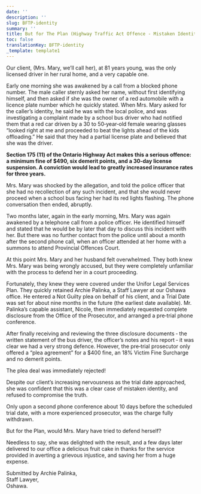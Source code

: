 ```yaml
---
date: ''
description: ''
slug: BFTP-identity
summary: ''
title: But for The Plan (Highway Traffic Act Offence - Mistaken Identity)
toc: false
translationKey: BFTP-identity
_template: template1
---
```


Our client, (Mrs. Mary, we’ll call her), at 81 years young, was the only licensed driver in her rural home, and a very capable one.

Early one morning she was awakened by a call from a blocked phone number. The male caller sternly asked her name, without first identifying himself, and then asked if she was the owner of a red automobile with a licence plate number which he quickly stated. When Mrs. Mary asked for the caller’s identity, he said he was with the local police, and was investigating a complaint made by a school bus driver who had notified them that a red car driven by a 30 to 50‐year‐old female wearing glasses “looked right at me and proceeded to beat the lights ahead of the kids offloading.” He said that they had a partial license plate and believed that she was the driver.

**Section 175 (11) of the Ontario Highway Act makes this a serious offence: a minimum fine of $490, six demerit points, and a 30‐day license suspension. A conviction would lead to greatly increased insurance rates for three years.**

Mrs. Mary was shocked by the allegation, and told the police officer that she had no recollection of any such incident, and that she would never proceed when a school bus facing her had its red lights flashing. The phone conversation then ended, abruptly.

Two months later, again in the early morning, Mrs. Mary was again awakened by a telephone call from a police officer. He identified himself and stated that he would be by later that day to discuss this incident with her. But there was no further contact from the police until about a month after the second phone call, when an officer attended at her home with a summons to attend Provincial Offences Court.

At this point Mrs. Mary and her husband felt overwhelmed. They both knew Mrs. Mary was being wrongly accused, but they were completely unfamiliar with the process to defend her in a court proceeding.

Fortunately, they knew they were covered under the Unifor Legal Services Plan. They quickly retained Archie Palinka, a Staff Lawyer at our Oshawa office. He entered a Not Guilty plea on behalf of his client, and a Trial Date was set for about nine months in the future (the earliest date available). Mr. Palinka’s capable assistant, Nicole, then immediately requested complete disclosure from the Office of the Prosecutor, and arranged a pre‐trial phone conference.

After finally receiving and reviewing the three disclosure documents ‐ the written statement of the bus driver, the officer’s notes and his report ‐ it was clear we had a very strong defence. However, the pre‐trial prosecutor only offered a “plea agreement” for a $400 fine, an 18% Victim Fine Surcharge and no demerit points.

The plea deal was immediately rejected!

Despite our client’s increasing nervousness as the trial date approached, she was confident that this was a clear case of mistaken identity, and refused to compromise the truth.

Only upon a second phone conference about 10 days before the scheduled trial date, with a more experienced prosecutor, was the charge fully withdrawn.

But for the Plan, would Mrs. Mary have tried to defend herself?

Needless to say, she was delighted with the result, and a few days later delivered to our office a delicious fruit cake in thanks for the service provided in averting a grievous injustice, and saving her from a huge expense.

Submitted by Archie Palinka,  
Staff Lawyer,  
Oshawa.
